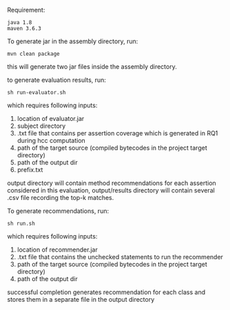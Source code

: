 Requirement:

    java 1.8
    maven 3.6.3

To generate jar in the assembly directory, run:

    mvn clean package

this will generate two jar files inside the assembly directory.

to generate evaluation results, run: 
    
    sh run-evaluator.sh

which requires following inputs:

1. location of evaluator.jar 
2. subject directory
3. .txt file that contains per assertion coverage which is generated in RQ1 during hcc computation
4. path of the target source (compiled bytecodes in the project target directory)
5. path of the output dir
6. prefix.txt

output directory will contain method recommendations for each assertion considered in this evaluation, output/results directory will contain several .csv file recording
the top-k matches. 


To generate recommendations, run:

    sh run.sh

which requires following inputs:

1. location of recommender.jar
2. .txt file that contains the unchecked statements to run the recommender
3. path of the target source (compiled bytecodes in the project target directory)
4. path of the output dir

successful completion generates recommendation for each class and stores them in a separate file in the output directory